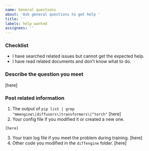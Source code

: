 ```yaml
---
name: General questions
about: 'Ask general questions to get help '
title: ''
labels: help wanted
assignees: ''
---
```


### Checklist

- I have searched related issues but cannot get the expected help.
- I have read related documents and don't know what to do.

### Describe the question you meet

\[here\]

### Post related information

1. The output of `pip list | grep "mmengine\|diffusers\|transformers\|^torch"`
   \[here\]
2. Your config file if you modified it or created a new one.

```python
[here]
```

3. Your train log file if you meet the problem during training.
   \[here\]
4. Other code you modified in the `diffengine` folder.
   \[here\]
